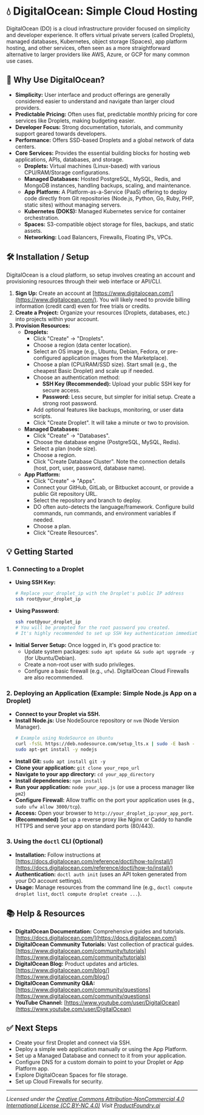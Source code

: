 # 💧 DigitalOcean: Simple Cloud Hosting

DigitalOcean (DO) is a cloud infrastructure provider focused on simplicity and developer experience. It offers virtual private servers (called Droplets), managed databases, Kubernetes, object storage (Spaces), app platform hosting, and other services, often seen as a more straightforward alternative to larger providers like AWS, Azure, or GCP for many common use cases.

## 🚀 Why Use DigitalOcean?

*   **Simplicity:** User interface and product offerings are generally considered easier to understand and navigate than larger cloud providers.
*   **Predictable Pricing:** Often uses flat, predictable monthly pricing for core services like Droplets, making budgeting easier.
*   **Developer Focus:** Strong documentation, tutorials, and community support geared towards developers.
*   **Performance:** Offers SSD-based Droplets and a global network of data centers.
*   **Core Services:** Provides the essential building blocks for hosting web applications, APIs, databases, and storage.
    *   **Droplets:** Virtual machines (Linux-based) with various CPU/RAM/Storage configurations.
    *   **Managed Databases:** Hosted PostgreSQL, MySQL, Redis, and MongoDB instances, handling backups, scaling, and maintenance.
    *   **App Platform:** A Platform-as-a-Service (PaaS) offering to deploy code directly from Git repositories (Node.js, Python, Go, Ruby, PHP, static sites) without managing servers.
    *   **Kubernetes (DOKS):** Managed Kubernetes service for container orchestration.
    *   **Spaces:** S3-compatible object storage for files, backups, and static assets.
    *   **Networking:** Load Balancers, Firewalls, Floating IPs, VPCs.

## 🛠️ Installation / Setup

DigitalOcean is a cloud platform, so setup involves creating an account and provisioning resources through their web interface or API/CLI.

1.  **Sign Up:** Create an account at [https://www.digitalocean.com/](https://www.digitalocean.com/). You will likely need to provide billing information (credit card) even for free trials or credits.
2.  **Create a Project:** Organize your resources (Droplets, databases, etc.) into projects within your account.
3.  **Provision Resources:**
    *   **Droplets:**
        *   Click "Create" -> "Droplets".
        *   Choose a region (data center location).
        *   Select an OS image (e.g., Ubuntu, Debian, Fedora, or pre-configured application images from the Marketplace).
        *   Choose a plan (CPU/RAM/SSD size). Start small (e.g., the cheapest Basic Droplet) and scale up if needed.
        *   Choose an authentication method:
            *   **SSH Key (Recommended):** Upload your public SSH key for secure access.
            *   **Password:** Less secure, but simpler for initial setup. Create a strong root password.
        *   Add optional features like backups, monitoring, or user data scripts.
        *   Click "Create Droplet". It will take a minute or two to provision.
    *   **Managed Databases:**
        *   Click "Create" -> "Databases".
        *   Choose the database engine (PostgreSQL, MySQL, Redis).
        *   Select a plan (node size).
        *   Choose a region.
        *   Click "Create Database Cluster". Note the connection details (host, port, user, password, database name).
    *   **App Platform:**
        *   Click "Create" -> "Apps".
        *   Connect your GitHub, GitLab, or Bitbucket account, or provide a public Git repository URL.
        *   Select the repository and branch to deploy.
        *   DO often auto-detects the language/framework. Configure build commands, run commands, and environment variables if needed.
        *   Choose a plan.
        *   Click "Create Resources".

## 💡 Getting Started

### 1. Connecting to a Droplet

*   **Using SSH Key:**
    ```bash
    # Replace your_droplet_ip with the Droplet's public IP address
    ssh root@your_droplet_ip 
    ```
*   **Using Password:**
    ```bash
    ssh root@your_droplet_ip
    # You will be prompted for the root password you created.
    # It's highly recommended to set up SSH key authentication immediately after first login.
    ```
*   **Initial Server Setup:** Once logged in, it's good practice to:
    *   Update system packages: `sudo apt update && sudo apt upgrade -y` (for Ubuntu/Debian).
    *   Create a non-root user with sudo privileges.
    *   Configure a basic firewall (e.g., `ufw`). DigitalOcean Cloud Firewalls are also recommended.

### 2. Deploying an Application (Example: Simple Node.js App on a Droplet)

*   **Connect to your Droplet via SSH.**
*   **Install Node.js:** Use NodeSource repository or `nvm` (Node Version Manager).
    ```bash
    # Example using NodeSource on Ubuntu
    curl -fsSL https://deb.nodesource.com/setup_lts.x | sudo -E bash -
    sudo apt-get install -y nodejs 
    ```
*   **Install Git:** `sudo apt install git -y`
*   **Clone your application:** `git clone your_repo_url`
*   **Navigate to your app directory:** `cd your_app_directory`
*   **Install dependencies:** `npm install`
*   **Run your application:** `node your_app.js` (or use a process manager like `pm2`)
*   **Configure Firewall:** Allow traffic on the port your application uses (e.g., `sudo ufw allow 3000/tcp`).
*   **Access:** Open your browser to `http://your_droplet_ip:your_app_port`.
*   **(Recommended)** Set up a reverse proxy like Nginx or Caddy to handle HTTPS and serve your app on standard ports (80/443).

### 3. Using the `doctl` CLI (Optional)

*   **Installation:** Follow instructions at [https://docs.digitalocean.com/reference/doctl/how-to/install/](https://docs.digitalocean.com/reference/doctl/how-to/install/)
*   **Authentication:** `doctl auth init` (uses an API token generated from your DO account settings).
*   **Usage:** Manage resources from the command line (e.g., `doctl compute droplet list`, `doctl compute droplet create ...`).

## 📚 Help & Resources

*   **DigitalOcean Documentation:** Comprehensive guides and tutorials. [https://docs.digitalocean.com/](https://docs.digitalocean.com/)
*   **DigitalOcean Community Tutorials:** Vast collection of practical guides. [https://www.digitalocean.com/community/tutorials](https://www.digitalocean.com/community/tutorials)
*   **DigitalOcean Blog:** Product updates and articles. [https://www.digitalocean.com/blog/](https://www.digitalocean.com/blog/)
*   **DigitalOcean Community Q&A:** [https://www.digitalocean.com/community/questions](https://www.digitalocean.com/community/questions)
*   **YouTube Channel:** [https://www.youtube.com/user/DigitalOcean](https://www.youtube.com/user/DigitalOcean)

## ✅ Next Steps

*   Create your first Droplet and connect via SSH.
*   Deploy a simple web application manually or using the App Platform.
*   Set up a Managed Database and connect to it from your application.
*   Configure DNS for a custom domain to point to your Droplet or App Platform app.
*   Explore DigitalOcean Spaces for file storage.
*   Set up Cloud Firewalls for security.

---
*Licensed under the [Creative Commons Attribution-NonCommercial 4.0 International License (CC BY-NC 4.0)](https://creativecommons.org/licenses/by-nc/4.0/)*
*Visit [ProductFoundry.ai](https://productfoundry.ai)*
